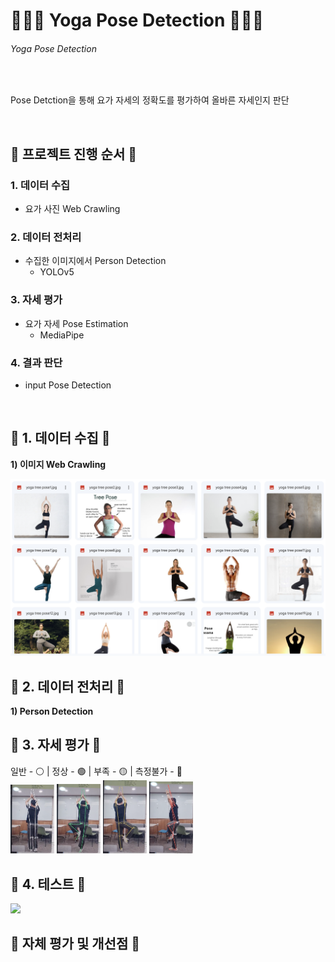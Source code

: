 # 🧘🏻‍♀️ Yoga Pose Detection 🧘🏻‍♀️
###### Yoga Pose Detection
<br>

Pose Detction을 통해 요가 자세의 정확도를 평가하여 올바른 자세인지 판단

<br>

## __📌 프로젝트 진행 순서 📌__
### 1. 데이터 수집
* 요가 사진 Web Crawling
### 2. 데이터 전처리
* 수집한 이미지에서 Person Detection
    * YOLOv5
### 3. 자세 평가
* 요가 자세 Pose Estimation
    * MediaPipe
### 4. 결과 판단
* input Pose Detection
<br>

## __📌 1. 데이터 수집 📌__
__1) 이미지 Web Crawling__
<!-- <a href="https://drive.google.com/drive/folders/1Ciq-_KrDGRHzgdnoVzq0FdU93TGDZN-B"> 구글 드라이브 </a> -->
<img src="./readme/1-1.png" width="600">
<br>

## __📌 2. 데이터 전처리 📌__
__1) Person Detection__
<br>

## __📌 3. 자세 평가 📌__
<!-- 평상시 - 흰색 | 정상 - 초록색 | 부족 - 노란색 | 측정불가 - 빨간색 -->
일반 - ⚪️ | 정상 - 🟢 | 부족 - 🟡 | 측정불가 - 🔴
<br>
<img src="./readme/2-1.png" width="70"> <img src="./readme/2-2.png" width="70"> <img src="./readme/2-3.png" width="70"> <img src="./readme/2-4.png" width="70">
<br>

## __📌 4. 테스트 📌__
<img src="https://drive.google.com/file/d/1EoAu7InxBeawKvj5-DfoSiPxMNbL7pwI/view?usp=drive_link" width="200">
<br>

## __📌 자체 평가 및 개선점 📌__
<br>
